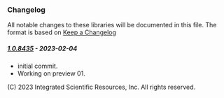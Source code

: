### Changelog
All notable changes to these libraries will be documented in this file.
The format is based on [Keep a Changelog](https://keepachangelog.com/en/1.0.0/)

##### [1.0.8435] - 2023-02-04
* initial commit.
* Working on preview 01.

\(C\) 2023 Integrated Scientific Resources, Inc. All rights reserved.

[1.0.8435]: https://github.com/ATECoder/dn.lxi
